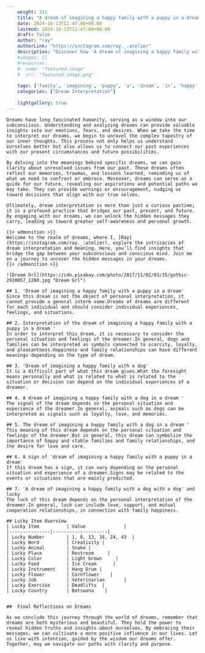 ```yaml
---
    weight: 311
    title: "A dream of imagining a happy family with a puppy in a dream"  # Assuming 'title' column exists
    date: 2024-10-13T11:47:00+08:00
    lastmod: 2024-10-13T11:47:00+08:00
    draft: false
    author: "ray"
    authorLink: "https://instagram.com/ray._.atelier"
    description: "Discover how 'A dream of imagining a happy family with a puppy in a dream' can interpret your future and uncover its significant meanings in your life."
    #images: []
    #resources:
    #- name: "featured-image"
    #  src: "featured-image.png"
    
    tags: ['family', 'imagining', 'puppy', 'a', 'dream', 'in', 'happy', 'of', 'A', 'with']
    categories: ["Dream Interpretation"]
    
    lightgallery: true
---
```

    
    Dreams have long fascinated humanity, serving as a window into our subconscious. Understanding and analyzing dreams can provide valuable insights into our emotions, fears, and desires. When we take the time to interpret our dreams, we begin to unravel the complex tapestry of our inner thoughts. This process not only helps us understand ourselves better but also allows us to connect our past experiences with our present circumstances and future possibilities.
    
    By delving into the meanings behind specific dreams, we can gain clarity about unresolved issues from our past. These dreams often reflect our memories, traumas, and lessons learned, reminding us of what we need to confront or embrace. Moreover, dreams can serve as a guide for our future, revealing our aspirations and potential paths we may take. They can provide warnings or encouragement, nudging us toward decisions that align with our true selves.
    
    Ultimately, dream interpretation is more than just a curious pastime; it is a profound practice that bridges our past, present, and future. By engaging with our dreams, we can unlock the hidden messages they carry, leading us toward greater self-awareness and personal growth.
    
    {{< admonition >}}
    Welcome to the realm of dreams, where I, [Ray](https://instagram.com/ray._.atelier), explore the intricacies of dream interpretation and meaning. Here, you’ll find insights that bridge the gap between your subconscious and conscious mind. Join me on a journey to uncover the hidden messages in your dreams.
    {{< /admonition >}}
    
    ![Dream Grl](https://cdn.pixabay.com/photo/2017/11/02/03/35/gothic-2910057_1280.jpg "Dream Grl")
    
    ## 1. 'Dream of imagining a happy family with a puppy in a dream'
    Since this dream is not the object of personal interpretation, it cannot provide a general interm some.Dreams of dreams are different for each individual and should consider individual experiences, feelings, and situations.
    
    ## 2. Interpretation of the dream of imagining a happy family with a puppy in a dream '
    In order to interpret this dream, it is necessary to consider the personal situation and feelings of the dreamer.In general, dogs and families can be interpreted as symbols connected to scarcity, loyalty, and pleasantness.Happiness and family relationships can have different meanings depending on the type of dream.
    
    ## 3. 'Dream of imagining a happy family with a dog'
    It is a difficult part of what this dream gives.What the foresight means personally and what is related to what is related to the situation or decision can depend on the individual experiences of a dreamer.
    
    ## 4. A dream of imagining a happy family with a dog in a dream '
    The signal of the dream depends on the personal situation and experience of the dreamer.In general, animals such as dogs can be interpreted as signals such as loyalty, love, and memories.
    
    ## 5. The dream of imagining a happy family with a dog in a dream '
    This meaning of this dream depends on the personal situation and feelings of the dreamer.But in general, this dream can symbolize the importance of happy and stable families and family relationships, and the desire for love and care.
    
    ## 6. A sign of 'dream of imagining a happy family with a puppy in a dream'
    If this dream has a sign, it can vary depending on the personal situation and experience of a dreamer.Signs may be related to the events or situations that are mainly predicted.
    
    ## 7. 'A dream of imagining a happy family with a dog with a dog' and lucky
    The luck of this dream depends on the personal interpretation of the dreamer.In general, luck can include love, support, and mutual cooperation relationships, in connection with family happiness.
    
    ## Lucky Item Overview
    | Lucky Item          | Value              |
    |---------------|--------------------|
    | Lucky Number        | 1, 8, 13, 18, 24, 43  |
    | Lucky Word          | Creativity |
    | Lucky Animal        | Snake |
    | Lucky Place         | Restroom     |
    | Lucky Color         | Light brown     |
    | Lucky Food          | Ice Cream      |
    | Lucky Instrument    | Hang Drum |
    | Lucky Flower        | Cornflower    |
    | Lucky Job           | Veterinarian       |
    | Lucky Exercise      | Deadlifts  |
    | Lucky Country       | Botswana    |
    
    
    ##  Final Reflections on Dreams
    
    As we conclude this journey through the world of dreams, remember that dreams are both mysterious and beautiful. They hold the power to reveal hidden truths and insights about ourselves. By embracing their messages, we can cultivate a more positive influence in our lives. Let us live with intention, guided by the wisdom our dreams offer. Together, may we navigate our paths with clarity and purpose.
    